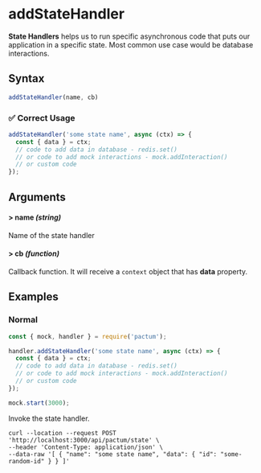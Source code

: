 # addStateHandler

**State Handlers** helps us to run specific asynchronous code that puts our application in a specific state. Most common use case would be database interactions.

## Syntax

```js
addStateHandler(name, cb)
```

### ✅  Correct Usage

```js
addStateHandler('some state name', async (ctx) => {
  const { data } = ctx;
  // code to add data in database - redis.set()
  // or code to add mock interactions - mock.addInteraction()
  // or custom code
});
```

## Arguments

#### > name *(string)*

Name of the state handler

#### > cb *(function)*

Callback function. It will receive a `context` object that has **data** property.

## Examples

### Normal

```js
const { mock, handler } = require('pactum');

handler.addStateHandler('some state name', async (ctx) => {
  const { data } = ctx;
  // code to add data in database - redis.set()
  // or code to add mock interactions - mock.addInteraction()
  // or custom code
});

mock.start(3000);
```

Invoke the state handler.

```shell
curl --location --request POST 'http://localhost:3000/api/pactum/state' \
--header 'Content-Type: application/json' \
--data-raw '[ { "name": "some state name", "data": { "id": "some-random-id" } } ]'
```